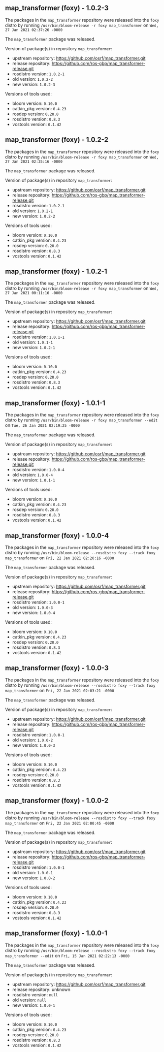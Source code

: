 ## map_transformer (foxy) - 1.0.2-3

The packages in the `map_transformer` repository were released into the `foxy` distro by running `/usr/bin/bloom-release -r foxy map_transformer` on `Wed, 27 Jan 2021 02:37:26 -0000`

The `map_transformer` package was released.

Version of package(s) in repository `map_transformer`:

- upstream repository: https://github.com/osrf/map_transformer.git
- release repository: https://github.com/ros-gbp/map_transformer-release.git
- rosdistro version: `1.0.2-1`
- old version: `1.0.2-2`
- new version: `1.0.2-3`

Versions of tools used:

- bloom version: `0.10.0`
- catkin_pkg version: `0.4.23`
- rosdep version: `0.20.0`
- rosdistro version: `0.8.3`
- vcstools version: `0.1.42`


## map_transformer (foxy) - 1.0.2-2

The packages in the `map_transformer` repository were released into the `foxy` distro by running `/usr/bin/bloom-release -r foxy map_transformer` on `Wed, 27 Jan 2021 02:35:16 -0000`

The `map_transformer` package was released.

Version of package(s) in repository `map_transformer`:

- upstream repository: https://github.com/osrf/map_transformer.git
- release repository: https://github.com/ros-gbp/map_transformer-release.git
- rosdistro version: `1.0.2-1`
- old version: `1.0.2-1`
- new version: `1.0.2-2`

Versions of tools used:

- bloom version: `0.10.0`
- catkin_pkg version: `0.4.23`
- rosdep version: `0.20.0`
- rosdistro version: `0.8.3`
- vcstools version: `0.1.42`


## map_transformer (foxy) - 1.0.2-1

The packages in the `map_transformer` repository were released into the `foxy` distro by running `/usr/bin/bloom-release -r foxy map_transformer` on `Wed, 27 Jan 2021 00:11:16 -0000`

The `map_transformer` package was released.

Version of package(s) in repository `map_transformer`:

- upstream repository: https://github.com/osrf/map_transformer.git
- release repository: https://github.com/ros-gbp/map_transformer-release.git
- rosdistro version: `1.0.1-1`
- old version: `1.0.1-1`
- new version: `1.0.2-1`

Versions of tools used:

- bloom version: `0.10.0`
- catkin_pkg version: `0.4.23`
- rosdep version: `0.20.0`
- rosdistro version: `0.8.3`
- vcstools version: `0.1.42`


## map_transformer (foxy) - 1.0.1-1

The packages in the `map_transformer` repository were released into the `foxy` distro by running `/usr/bin/bloom-release -r foxy map_transformer --edit` on `Tue, 26 Jan 2021 02:19:25 -0000`

The `map_transformer` package was released.

Version of package(s) in repository `map_transformer`:

- upstream repository: https://github.com/osrf/map_transformer.git
- release repository: https://github.com/ros-gbp/map_transformer-release.git
- rosdistro version: `1.0.0-4`
- old version: `1.0.0-4`
- new version: `1.0.1-1`

Versions of tools used:

- bloom version: `0.10.0`
- catkin_pkg version: `0.4.23`
- rosdep version: `0.20.0`
- rosdistro version: `0.8.3`
- vcstools version: `0.1.42`


## map_transformer (foxy) - 1.0.0-4

The packages in the `map_transformer` repository were released into the `foxy` distro by running `/usr/bin/bloom-release --rosdistro foxy --track foxy map_transformer` on `Fri, 22 Jan 2021 02:20:16 -0000`

The `map_transformer` package was released.

Version of package(s) in repository `map_transformer`:

- upstream repository: https://github.com/osrf/map_transformer.git
- release repository: https://github.com/ros-gbp/map_transformer-release.git
- rosdistro version: `1.0.0-1`
- old version: `1.0.0-3`
- new version: `1.0.0-4`

Versions of tools used:

- bloom version: `0.10.0`
- catkin_pkg version: `0.4.23`
- rosdep version: `0.20.0`
- rosdistro version: `0.8.3`
- vcstools version: `0.1.42`


## map_transformer (foxy) - 1.0.0-3

The packages in the `map_transformer` repository were released into the `foxy` distro by running `/usr/bin/bloom-release --rosdistro foxy --track foxy map_transformer` on `Fri, 22 Jan 2021 02:03:21 -0000`

The `map_transformer` package was released.

Version of package(s) in repository `map_transformer`:

- upstream repository: https://github.com/osrf/map_transformer.git
- release repository: https://github.com/ros-gbp/map_transformer-release.git
- rosdistro version: `1.0.0-1`
- old version: `1.0.0-2`
- new version: `1.0.0-3`

Versions of tools used:

- bloom version: `0.10.0`
- catkin_pkg version: `0.4.23`
- rosdep version: `0.20.0`
- rosdistro version: `0.8.3`
- vcstools version: `0.1.42`


## map_transformer (foxy) - 1.0.0-2

The packages in the `map_transformer` repository were released into the `foxy` distro by running `/usr/bin/bloom-release --rosdistro foxy --track foxy map_transformer` on `Fri, 22 Jan 2021 02:00:45 -0000`

The `map_transformer` package was released.

Version of package(s) in repository `map_transformer`:

- upstream repository: https://github.com/osrf/map_transformer.git
- release repository: https://github.com/ros-gbp/map_transformer-release.git
- rosdistro version: `1.0.0-1`
- old version: `1.0.0-1`
- new version: `1.0.0-2`

Versions of tools used:

- bloom version: `0.10.0`
- catkin_pkg version: `0.4.23`
- rosdep version: `0.20.0`
- rosdistro version: `0.8.3`
- vcstools version: `0.1.42`


## map_transformer (foxy) - 1.0.0-1

The packages in the `map_transformer` repository were released into the `foxy` distro by running `/usr/bin/bloom-release --rosdistro foxy --track foxy map_transformer --edit` on `Fri, 15 Jan 2021 02:22:13 -0000`

The `map_transformer` package was released.

Version of package(s) in repository `map_transformer`:

- upstream repository: https://github.com/osrf/map_transformer.git
- release repository: unknown
- rosdistro version: `null`
- old version: `null`
- new version: `1.0.0-1`

Versions of tools used:

- bloom version: `0.10.0`
- catkin_pkg version: `0.4.23`
- rosdep version: `0.20.0`
- rosdistro version: `0.8.3`
- vcstools version: `0.1.42`


